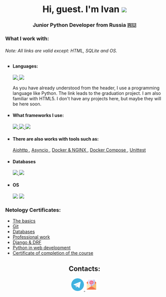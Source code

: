 <h1 align="center"> Hi, guest. I'm Ivan
  <img src="https://github.com/blackcater/blackcater/raw/main/images/Hi.gif" height="32"/>
</h1>
<h3 align="center"> Junior Python Developer from Russia 🇷🇺 </h3>

<h3> What I work with: </h3>
<h6> Note: All links are valid except: HTML, SQLite and OS.</h6>
<ul type=square>
    <li><h4>Languages:</h4>
        <a href=https://github.com/IvanPonomarev64/my-python-final-diplom.git target="_blank">
          <img src="https://img.shields.io/badge/python-3670A0?style=for-the-badge&logo=python&logoColor=ffdd54">
        </a>
        <img src="https://img.shields.io/badge/html5-%23E34F26.svg?style=for-the-badge&logo=html5&logoColor=white">
        <p> 
          As you have already understood from the header, I use a programming language like Python.
          The link leads to the graduation project.
          I am also familiar with HTML5. I don't have any projects here, but maybe they will be here soon.
        </p>
    </li>
    <li><h4> What frameworks I use: </h4>
        <a href=https://github.com/IvanPonomarev64/dj-homeworks-drf.git target="_blank">
          <img src="https://img.shields.io/badge/django-%23092E20.svg?style=for-the-badge&logo=django&logoColor=white">
          <img src="https://img.shields.io/badge/DJANGO-REST-ff1709?style=for-the-badge&logo=django&logoColor=white&color=ff1709&labelColor=gray">
        </a>
        <a href="https://github.com/IvanPonomarev64/hw_flask.git" target="_blank">
          <img src="https://img.shields.io/badge/flask-%23000.svg?style=for-the-badge&logo=flask&logoColor=white">
        </a>
    </li>
    <li><h4> There are also works with tools such as: </h4> 
      <a href="https://github.com/IvanPonomarev64/hw_aiohttp.git"> Aiohttp </a>,
      <a href=https://github.com/IvanPonomarev64/hw_event_loop_asyncio.git> Asyncio </a>,
      <a href="https://github.com/IvanPonomarev64/hw_docker.git"> Docker & NGINX </a>,
      <a href="https://github.com/IvanPonomarev64/hw_docker_compose.git"> Docker Compose </a>,
      <a href="https://github.com/IvanPonomarev64/hw_testing.git"> Unittest </a>
    </li>
    <li><h4> Databases </h4>
        <a href=https://github.com/IvanPonomarev64/hw_sclalchemy.git target="_blank">
         <img src="https://img.shields.io/badge/postgres-%23316192.svg?style=for-the-badge&logo=postgresql&logoColor=white">
        </a>
        <img src="https://img.shields.io/badge/sqlite-%2307405e.svg?style=for-the-badge&logo=sqlite&logoColor=white">      
    </li>
    <li><h4> OS </h4>
      <img src="https://img.shields.io/badge/Ubuntu-E95420?style=for-the-badge&logo=ubuntu&logoColor=white">
      <img src="https://img.shields.io/badge/Windows-0078D6?style=for-the-badge&logo=windows&logoColor=white">
    </li>
 </ul>
<h3> Netology Certificates: </h3>
<ul>
  <li>
    <a href=https://github.com/IvanPonomarev64/IvanPonomarev64/blob/main/certificates/Основы%20языка%20программирования.pdf> The basics </a>
  </li>
  <li>
    <a href=https://github.com/IvanPonomarev64/IvanPonomarev64/blob/main/certificates/Git.pdf> Git </a>
  </li>
  <li>
    <a href=https://github.com/IvanPonomarev64/IvanPonomarev64/blob/main/certificates/Базы%20данных.pdf> Databases </a>
  </li>
  <li>
    <a href=https://github.com/IvanPonomarev64/IvanPonomarev64/blob/main/certificates/Профессиональная%20работа.pdf> Professional work </a>
  </li>
  <li>
    <a href=https://github.com/IvanPonomarev64/IvanPonomarev64/blob/main/certificates/Django.pdf> Django & DRF </a>
  </li>
  <li>
    <a href=https://github.com/IvanPonomarev64/IvanPonomarev64/blob/main/certificates/Python%20в%20веб-разработке.pdf> Python in web development </a>
  </li>
  <li>
    <a href=https://github.com/IvanPonomarev64/IvanPonomarev64/blob/main/certificates/Python-разработчик%20с%20нуля.pdf> Certificate of completion of the course </a>
  </li>
</ul>
<h2 align="center"> Contacts: </h2>
   <p align="center">
    <a href="https://t.me/IvanPononarew">
      <img src="https://github.com/IvanPonomarev64/IvanPonomarev64/blob/main/buttons/telegram-svgrepo-com.svg" width="40">
    </a>
    <a href="mailto:ivan_ponomarew@mail.ru">
      <img src="https://github.com/IvanPonomarev64/IvanPonomarev64/blob/main/buttons/marketing-business-envelope-email-mail-svgrepo-com.svg" width="40">
    </a>
   </p>
